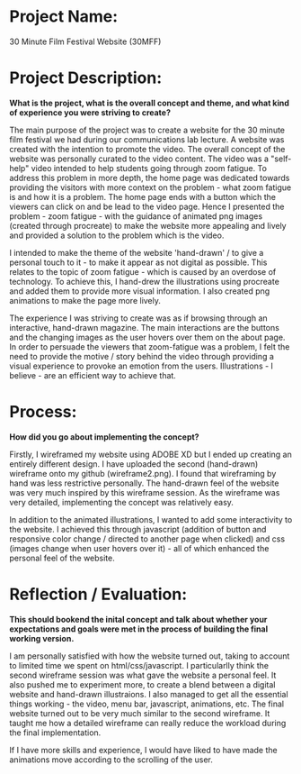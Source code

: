 # Project Name:

30 Minute Film Festival Website (30MFF)

# Project Description:

**What is the project, what is the overall concept and theme, and what kind of experience you were striving to create?**

The main purpose of the project was to create a website for the 30 minute film festival we had during our communications lab lecture. A website was created with the intention to promote the video. The overall concept of the website was personally curated to the video content. The video was a "self-help" video intended to help students going through zoom fatigue. To address this problem in more depth, the home page was dedicated towards providing the visitors with more context on the problem - what zoom fatigue is and how it is a problem. The home page ends with a button which the viewers can click on and be lead to the video page. Hence I presented the problem - zoom fatigue - with the guidance of animated png images (created through procreate) to make the website more appealing and lively and provided a solution to the problem which is the video. 

I intended to make the theme of the website 'hand-drawn' /  to give a personal touch to it - to make it appear as not digital as possible. This relates to the topic of zoom fatigue - which is caused by an overdose of technology. To achieve this, I hand-drew the illustrations using procreate and added them to provide more visual information. I also created png animations to make the page more lively. 

The experience I was striving to create was as if browsing through an interactive, hand-drawn magazine. The main interactions are the buttons and the changing images as the user hovers over them on the about page. In order to persuade the viewers that zoom-fatigue was a problem, I felt the need to provide the motive / story behind the video through providing a visual experience to provoke an emotion from the users. Illustrations - I believe - are an efficient way to achieve that. 

# Process:

**How did you go about implementing the concept?**

Firstly, I wireframed my website using ADOBE XD but I ended up creating an entirely different design. I have uploaded the second (hand-drawn) wireframe onto my github (wireframe2.png). I found that wireframing by hand was less restrictive personally. The hand-drawn feel of the website was very much inspired by this wireframe session. As the wireframe was very detailed, implementing the concept was relatively easy. 

In addition to the animated illustrations, I wanted to add some interactivity to the website. I achieved this through javascript (addition of button and responsive color change / directed to another page when clicked) and css (images change when user hovers over it) - all of which enhanced the personal feel of the website. 

# Reflection / Evaluation:

**This should bookend the inital concept and talk about whether your expectations and goals were met in the process of building the final working version.**

I am personally satisfied with how the website turned out, taking to account to limited time we spent on html/css/javascript. I particularlly think the second wireframe session was what gave the website a personal feel. It also pushed me to experiment more, to create a blend between a digital website and hand-drawn illustraions. I also managed to get all the essential things working - the video, menu bar, javascript, animations, etc. The final website turned out to be very much similar to the second wireframe. It taught me how a detailed wireframe can really reduce the workload during the final implementation. 

If I have more skills and experience, I would have liked to have made the animations move according to the scrolling of the user. 
